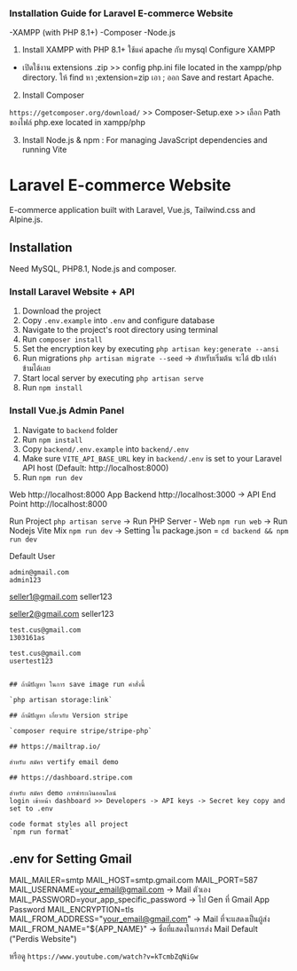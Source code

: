 ### Installation Guide for Laravel E-commerce Website

-XAMPP (with PHP 8.1+)
-Composer
-Node.js

1. Install XAMPP with PHP 8.1+
   ใช้แค่ apache กับ mysql
   Configure XAMPP

- เปิดใช้งาน extensions .zip >> config php.ini file located in the xampp/php directory.
  ให้ find หา ;extension=zip เอา ; ออก Save and restart Apache.

2. Install Composer

`https://getcomposer.org/download/` >> Composer-Setup.exe >> เลือก Path ของไฟล์ php.exe located in xampp/php

3. Install Node.js & npm : For managing JavaScript dependencies and running Vite

# Laravel E-commerce Website

E-commerce application built with Laravel, Vue.js, Tailwind.css and Alpine.js. <br>

## Installation

Need MySQL, PHP8.1, Node.js and composer.

### Install Laravel Website + API

1. Download the project
2. Copy `.env.example` into `.env` and configure database
3. Navigate to the project's root directory using terminal
4. Run `composer install`
5. Set the encryption key by executing `php artisan key:generate --ansi`
6. Run migrations `php artisan migrate --seed` -> สำหรับเริ่มต้น จะได้ db เปล่า ข้ามได้เลย
7. Start local server by executing `php artisan serve`
8. Run `npm install`

### Install Vue.js Admin Panel

1. Navigate to `backend` folder
2. Run `npm install`
3. Copy `backend/.env.example` into `backend/.env`
4. Make sure `VITE_API_BASE_URL` key in `backend/.env` is set to your Laravel API host (Default: http://localhost:8000)
5. Run `npm run dev`

Web http://localhost:8000
App Backend http://localhost:3000 -> API End Point http://localhost:8000

Run Project
`php artisan serve` -> Run PHP Server - Web
`npm run web` -> Run Nodejs Vite Mix
`npm run dev` -> Setting ใน package.json = `cd backend && npm run dev`

Default User

```
admin@gmail.com
admin123
```

seller1@gmail.com
seller123

seller2@gmail.com
seller123

```
test.cus@gmail.com
1303161as

test.cus@gmail.com
usertest123


## ถ้ามีปัญหา ในการ save image run คำสั่งนี้

`php artisan storage:link`

## ถ้ามีปัญหา เกี่ยวกับ Version stripe

`composer require stripe/stripe-php`

## https://mailtrap.io/

สำหรับ สมัคร vertify email demo

## https://dashboard.stripe.com

สำหรับ สมัคร demo การชำระเงินออนไลน์
login เข้าหน้า dashboard >> Developers -> API keys -> Secret key copy and set to .env

code format styles all project
`npm run format`
```

## .env for Setting Gmail

MAIL_MAILER=smtp
MAIL_HOST=smtp.gmail.com
MAIL_PORT=587
MAIL_USERNAME=your_email@gmail.com -> Mail ตัวเอง
MAIL_PASSWORD=your_app_specific_password -> ไป Gen ที่ Gmail App Password
MAIL_ENCRYPTION=tls
MAIL_FROM_ADDRESS="your_email@gmail.com" -> Mail ที่จะแสดงเป็นผู้ส่ง
MAIL_FROM_NAME="${APP_NAME}" -> ชื่อที่แสดงในการส่ง Mail Default ("Perdis Website")

หรือดู `https://www.youtube.com/watch?v=kTcmbZqNiGw`
